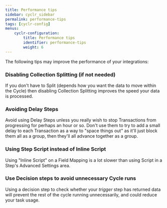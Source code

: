 ```yaml
---
title: Performance tips
sidebar: cyclr_sidebar
permalink: performance-tips
tags: [cyclr-config]
menus:
    cyclr-configuration:
        title: Performance tips
        identifier: performance-tips
        weight: 6
---
```


The following tips may improve the performance of your integrations:

### Disabling Collection Splitting (if not needed)

If you don't have to Split (depends how you want the data to move within the Cycle) then disabling Collection Splitting improves the speed your data is processed.

### Avoiding Delay Steps

Avoid using Delay Steps unless you really wish to stop Transactions from progressing for perhaps an hour or so. Don't use them to try to add a small delay to each Transaction as a way to "space things out" as it'll just block them all as a group, then they'll all advance together as a group.

### Using Step Script instead of Inline Script

Using "Inline Script" on a Field Mapping is a lot slower than using Script in a Step's Advanced Settings area.

### Use Decision steps to avoid unnecessary Cycle runs

Using a decision step to check whether your _trigger_ step has returned data will prevent the rest of the cycle running unnecessarily, and could reduce your task usage.
